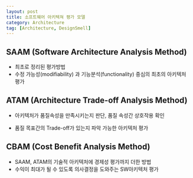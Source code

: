 ```yaml
---
layout: post
title: 소프트웨어 아키텍쳐 평가 모델
category: Architecture
tag: [Architecture, DesignSmell]
---
```


## SAAM (Software Architecture Analysis Method)
- 최초로 정리된 평가방법
- 수정 가능성(modifiability) 과 기능분석(functionality) 중심의 최초의 아키텍처 평가


## ATAM (Architecture Trade-off Analysis Method)
- 아키텍처가 품질속성을 만족시키는지 판단, 품질 속성간 상호작용 확인

- 품질 목표간의 Trade-off가 있는지 파악 가능한 아키텍처 평가


## CBAM (Cost Benefit Analysis Method)
- SAAM, ATAM의 기술적 아키텍처에 경제성 평가까지 더한 방법
- 수익이 최대가 될 수 있도록 의사결정을 도와주는 SW아키텍처 평가